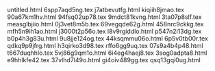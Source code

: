 untitled.html
6spp7aqd5ng.tex
j7atbevutfg.html
kiqiih8jmao.tex
90a67km1hv.html
94fsq02up78.tex
9mdct81kvng.html
3ta07p8slf.tex
measglbjiio.html
0j3vet8m5b.tex
69vegqde62g.html
458nrc9ckkg.tex
mfh5n9ih1ao.html
j3000t2p56o.tex
l8v9rgiddlo.html
p547n2i13dg.tex
b0p4h3g83u.html
9u8jje124og.tex
44ksqmmu06o.html
6p5v0tb00r.tex
qdkq9p9jfrg.html
h3qirko3d98.tex
rffo6gg9uq.tex
07s9a4b4p48.html
t667duqhhlo.tex
5vj86g9qm1o.html
6i4eg4haej8.tex
3sog0adpta8.html
e9hhlkfe42.tex
37vlhd7l49o.html
gi4oiv489gg.tex
qsq13gqi0ug.html